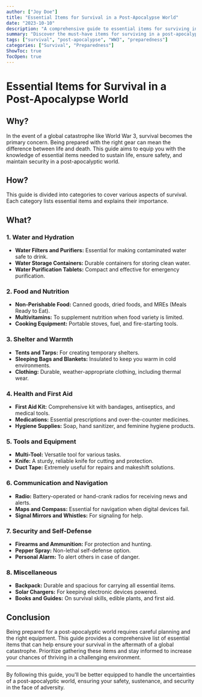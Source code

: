 ```yaml
---
author: ["Joy Doe"]
title: "Essential Items for Survival in a Post-Apocalypse World"
date: "2023-10-10"
description: "A comprehensive guide to essential items for surviving in a post-apocalyptic world, especially after WW3."
summary: "Discover the must-have items for surviving in a post-apocalyptic world, focusing on practical and essential gear for sustenance, safety, and security."
tags: ["survival", "post-apocalypse", "WW3", "preparedness"]
categories: ["Survival", "Preparedness"]
ShowToc: true
TocOpen: true
---
```


# Essential Items for Survival in a Post-Apocalypse World

## Why?
In the event of a global catastrophe like World War 3, survival becomes the primary concern. Being prepared with the right gear can mean the difference between life and death. This guide aims to equip you with the knowledge of essential items needed to sustain life, ensure safety, and maintain security in a post-apocalyptic world.

## How?
This guide is divided into categories to cover various aspects of survival. Each category lists essential items and explains their importance.

## What?

### 1. Water and Hydration
- **Water Filters and Purifiers:** Essential for making contaminated water safe to drink.
- **Water Storage Containers:** Durable containers for storing clean water.
- **Water Purification Tablets:** Compact and effective for emergency purification.

### 2. Food and Nutrition
- **Non-Perishable Food:** Canned goods, dried foods, and MREs (Meals Ready to Eat).
- **Multivitamins:** To supplement nutrition when food variety is limited.
- **Cooking Equipment:** Portable stoves, fuel, and fire-starting tools.

### 3. Shelter and Warmth
- **Tents and Tarps:** For creating temporary shelters.
- **Sleeping Bags and Blankets:** Insulated to keep you warm in cold environments.
- **Clothing:** Durable, weather-appropriate clothing, including thermal wear.

### 4. Health and First Aid
- **First Aid Kit:** Comprehensive kit with bandages, antiseptics, and medical tools.
- **Medications:** Essential prescriptions and over-the-counter medicines.
- **Hygiene Supplies:** Soap, hand sanitizer, and feminine hygiene products.

### 5. Tools and Equipment
- **Multi-Tool:** Versatile tool for various tasks.
- **Knife:** A sturdy, reliable knife for cutting and protection.
- **Duct Tape:** Extremely useful for repairs and makeshift solutions.

### 6. Communication and Navigation
- **Radio:** Battery-operated or hand-crank radios for receiving news and alerts.
- **Maps and Compass:** Essential for navigation when digital devices fail.
- **Signal Mirrors and Whistles:** For signaling for help.

### 7. Security and Self-Defense
- **Firearms and Ammunition:** For protection and hunting.
- **Pepper Spray:** Non-lethal self-defense option.
- **Personal Alarm:** To alert others in case of danger.

### 8. Miscellaneous
- **Backpack:** Durable and spacious for carrying all essential items.
- **Solar Chargers:** For keeping electronic devices powered.
- **Books and Guides:** On survival skills, edible plants, and first aid.

## Conclusion
Being prepared for a post-apocalyptic world requires careful planning and the right equipment. This guide provides a comprehensive list of essential items that can help ensure your survival in the aftermath of a global catastrophe. Prioritize gathering these items and stay informed to increase your chances of thriving in a challenging environment.

---

By following this guide, you'll be better equipped to handle the uncertainties of a post-apocalyptic world, ensuring your safety, sustenance, and security in the face of adversity.